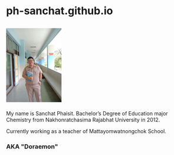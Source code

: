 # ph-sanchat.github.io
## <img src="mangkorn.jpg" width="150">
My name is Sanchat Phaisit. Bachelor’s Degree of Education major Chemistry from Nakhonratchasima Rajabhat University in 2012.

Currently working as a teacher of Mattayomwatnongchok School.

### AKA "Doraemon"

